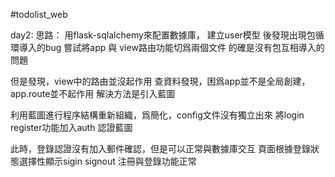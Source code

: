 #todolist_web

day2:
思路：
用flask-sqlalchemy來配置數據庫， 建立user模型
後發現出現包循環導入的bug
嘗試將app 與 view路由功能切爲兩個文件 的確是沒有包互相導入的問題

但是發現，view中的路由並沒起作用
查資料發現，困爲app並不是全局創建，app.route並不起作用
解決方法是引入藍圖

利用藍圖進行程序結構重新組織，爲簡化，config文件沒有獨立出來
將login register功能加入auth 認證藍圖

此時，登錄認證沒有加入郵件確認，但是可以正常與數據庫交互
頁面根據登錄狀態選擇性顯示sigin signout
注冊與登錄功能正常
